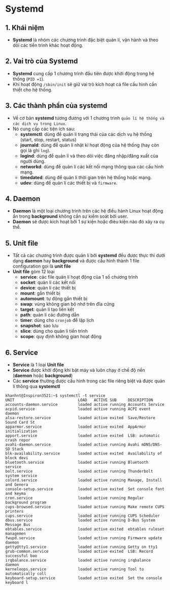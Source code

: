# Systemd 
## 1. Khái niệm
- **Systemd** là nhóm các chương trình đặc biệt quản lí, vận hành và theo dõi các tiến trình khác hoạt động.

## 2. Vai trò của Systemd
- **Systemd** cung cấp 1 chương trình đầu tiên được khởi động trong hệ thống (`PID =1`).
- Khi hoạt động `/sbin/init` sẽ giữ vai trò kích hoạt cá file cấu hình cần thiết cho hệ thống.

## 3. Các thành phần của systemd
- Về cơ bản **systemd** tương đương với 1 chương trình `quản lí hệ thống và các dịch vụ trong Linux`.
- Nó cung cấp các tiện ích sau:
   + **systemctl**: dùng để quản lí trạng thái của các dịch vụ hệ thống (start, stop, restart, status)
   + **journald**: dùng để quản lí nhật kí hoạt động của hệ thống (hay còn gọi là ghi `log`).
   + **logind**: dùng để quản lí và theo dõi việc đăng nhập/đăng xuất của người dùng.
   + **networkd**: dùng để quản lí các kết nối mạng thông qua các cấu hình mạng.
   + **timedated**: dùng để quản lí thời gian trên hệ thống hoặc mạng.
   + **udev**: dùng để quản lí các thiết bị và `firmware`.

## 4. Daemon
- **Daemon** là một loại chương trình trên các hệ điều hành Linux hoạt động ẩn trong **background** không cần sự kiểm soát bởi user.
- **Daemon** sẽ được kích hoạt bởi 1 sự kiện hoặc đièu kiện nào đó xảy ra cụ thể.


## 5. Unit file
- Tất cả các chương trình được quản lí bởi **systemd** đều được thực thi dưới dạng **daemon** hay **background** và được cấu hình thành 1 file configuration gọi là **unit file**
- **Unit file** gòm 12 loại
   + **service**: các file quản lí hoạt động của 1 số chương trình
   + **socket**: quản lí các kết nối
   + **device**: quản lí các thiết bị
   + **mount**: gắn thiết bị
   + **automount**: tự động gắn thiết bị
   + **swap**: vùng không gian bộ nhớ trên đĩa cứng
   + **target**: quản lí tạo liên kết
   + **path**: quản lí các đường dẫn
   + **timer**: dùng cho `cronjob` để lập lịch
   + **snapshot**: sao lưu
   + **slice**: dùng cho quản lí tiến trình
   + **scope**: quy định không gian hoạt động

## 6. Service
- **Service** là 1 loại **Unit file**
- **Service** được khởi động khi bật máy và luôn chạy ở chế độ nền (**daemon** hoặc **background**)
- Các **service** thường được cấu hình trong các file riêng biệt và được quản lí thông qua **systemctl**

```
khanhnt@Inspiron3521:~$ systemctl -t service
UNIT                            LOAD   ACTIVE SUB     DESCRIPTION              
accounts-daemon.service         loaded active running Accounts Service         
acpid.service                   loaded active running ACPI event daemon        
alsa-restore.service            loaded active exited  Save/Restore Sound Card St
apparmor.service                loaded active exited  AppArmor initialization  
apport.service                  loaded active exited  LSB: automatic crash repor
avahi-daemon.service            loaded active running Avahi mDNS/DNS-SD Stack  
blk-availability.service        loaded active exited  Availability of block devi
bluetooth.service               loaded active running Bluetooth service        
bolt.service                    loaded active running Thunderbolt system service
colord.service                  loaded active running Manage, Install and Genera
console-setup.service           loaded active exited  Set console font and keyma
cron.service                    loaded active running Regular background program
cups-browsed.service            loaded active running Make remote CUPS printers 
cups.service                    loaded active running CUPS Scheduler           
dbus.service                    loaded active running D-Bus System Message Bus 
ebtables.service                loaded active exited  ebtables ruleset managemen
fwupd.service                   loaded active running Firmware update daemon   
getty@tty1.service              loaded active running Getty on tty1            
grub-common.service             loaded active exited  LSB: Record successful boo
irqbalance.service              loaded active running irqbalance daemon        
kerneloops.service              loaded active running Tool to automatically coll
keyboard-setup.service          loaded active exited  Set the console keyboard l
```